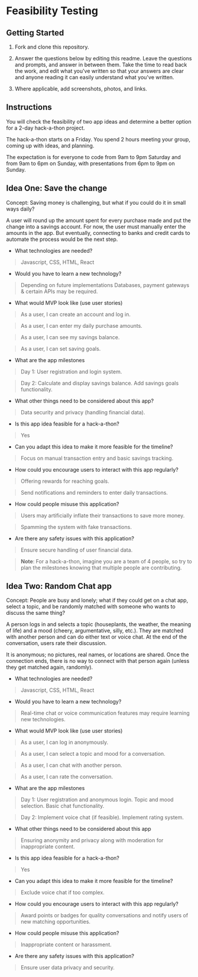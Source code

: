 # Feasibility Testing

## Getting Started

1. Fork and clone this repository.

1. Answer the questions below by editing this readme. Leave the questions and prompts, and answer in between them. Take the time to read back the work, and edit what you've written so that your answers are clear and anyone reading it can easily understand what you've written.

1. Where applicable, add screenshots, photos, and links.

## Instructions

You will check the feasibility of two app ideas and determine a better option for a 2-day hack-a-thon project.

The hack-a-thon starts on a Friday. You spend 2 hours meeting your group, coming up with ideas, and planning.

The expectation is for everyone to code from 9am to 9pm Saturday and from 9am to 6pm on Sunday, with presentations from 6pm to 9pm on Sunday.

## Idea One: Save the change

Concept: Saving money is challenging, but what if you could do it in small ways daily?

A user will round up the amount spent for every purchase made and put the change into a savings account. For now, the user must manually enter the amounts in the app. But eventually, connecting to banks and credit cards to automate the process would be the next step.

- What technologies are needed?

> Javascript, CSS, HTML, React

- Would you have to learn a new technology?

> Depending on future implementations Databases, payment gateways & certain APIs may be required.

- What would MVP look like (use user stories)

> As a user, I can create an account and log in. 

> As a user, I can enter my daily purchase amounts.

> As a user, I can see my savings balance.

> As a user, I can set saving goals.

- What are the app milestones

> Day 1:
User registration and login system.

> Day 2:
Calculate and display savings balance.
Add savings goals functionality.

- What other things need to be considered about this app?

> Data security and privacy (handling financial data).

- Is this app idea feasible for a hack-a-thon?

> Yes

- Can you adapt this idea to make it more feasible for the timeline?

> Focus on manual transaction entry and basic savings tracking.

- How could you encourage users to interact with this app regularly?

> Offering rewards for reaching goals.

> Send notifications and reminders to enter daily transactions.

- How could people misuse this application?

> Users may artificially inflate their transactions to save more money.

> Spamming the system with fake transactions.

- Are there any safety issues with this application?

> Ensure secure handling of user financial data.

> **Note**: For a hack-a-thon, imagine you are a team of 4 people, so try to plan the milestones knowing that multiple people are contributing.

## Idea Two: Random Chat app

Concept: People are busy and lonely; what if they could get on a chat app, select a topic, and be randomly matched with someone who wants to discuss the same thing?

A person logs in and selects a topic (houseplants, the weather, the meaning of life) and a mood (cheery, argumentative, silly, etc.). They are matched with another person and can do either text or voice chat. At the end of the conversation, users rate their discussion.

It is anonymous; no pictures, real names, or locations are shared. Once the connection ends, there is no way to connect with that person again (unless they get matched again, randomly).

- What technologies are needed?

> Javascript, CSS, HTML, React

- Would you have to learn a new technology?

> Real-time chat or voice communication features may require learning new technologies.

- What would MVP look like (use user stories)

> As a user, I can log in anonymously.

> As a user, I can select a topic and mood for a conversation.

> As a user, I can chat with another person.

> As a user, I can rate the conversation.

- What are the app milestones

> Day 1:
User registration and anonymous login.
Topic and mood selection.
Basic chat functionality.

> Day 2:
Implement voice chat (if feasible).
Implement rating system.

- What other things need to be considered about this app

> Ensuring anonymity and privacy along with moderation for inappropriate content.

- Is this app idea feasible for a hack-a-thon?

> Yes

- Can you adapt this idea to make it more feasible for the timeline?

> Exclude voice chat if too complex.

- How could you encourage users to interact with this app regularly?

> Award points or badges for quality conversations and notify users of new matching opportunities.

- How could people misuse this application?

> Inappropriate content or harassment.

- Are there any safety issues with this application?

> Ensure user data privacy and security.
